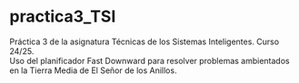 # practica3_TSI
Práctica 3 de la asignatura Técnicas de los Sistemas Inteligentes. Curso 24/25. <br>
Uso del planificador Fast Downward para resolver problemas ambientados en la Tierra Media de El Señor de los Anillos.
